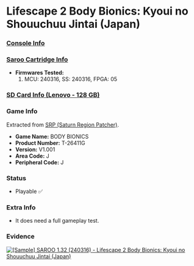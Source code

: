 # Lifescape 2 Body Bionics: Kyoui no Shouuchuu Jintai (Japan)

### [Console Info](../../../../../Info/Consoles/VA13/README.md)

### [Saroo Cartridge Info](../../../../../Info/Cartridges/RetroGameParadiseStore/1.32F/README.md)

- <b>Firmwares Tested:</b>
  1. MCU: 240316, SS: 240316, FPGA: 05

### [SD Card Info (Lenovo - 128 GB)](../../../../../Info/SdCards/Lenovo/128GB/fat32/README.md)

### Game Info

Extracted from [SRP (Saturn Region Patcher)](https://segaxtreme.net/resources/saturn-region-patcher.81/download).

- <b>Game Name:</b> BODY BIONICS
- <b>Product Number:</b> T-26411G
- <b>Version:</b> V1.001
- <b>Area Code:</b> J
- <b>Peripheral Code:</b> J

### Status

- Playable :white_check_mark:

### Extra Info

- It does need a full gameplay test.

### Evidence

[![[Sample] SAROO 1.32 (240316) - Lifescape 2 Body Bionics: Kyoui no Shouuchuu Jintai (Japan)](https://img.youtube.com/vi/7Fh3HmtSAsE/0.jpg)](https://www.youtube.com/watch?v=7Fh3HmtSAsE)
